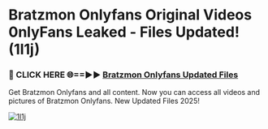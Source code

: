 # Bratzmon Onlyfans Original Videos 0nlyFans Leaked - Files Updated! (1l1j)

<h3>🔴 CLICK HERE 🌐==►► <a href="https://tinyurl.com/ms9xzufz" rel="nofollow">Bratzmon Onlyfans Updated Files</a></h3>

Get Bratzmon Onlyfans and all content. Now you can access all videos and pictures of Bratzmon Onlyfans. New Updated Files 2025!

[![1l1j](https://i.imgur.com/PQ7UWWw.gif)](https://tinyurl.com/ms9xzufz)
